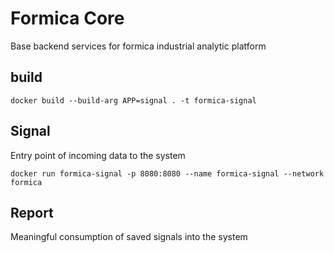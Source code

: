 # Formica Core

Base backend services for formica industrial analytic platform

## build
`docker build --build-arg APP=signal . -t formica-signal`


## Signal
Entry point of incoming data to the system

`docker run formica-signal -p 8080:8080 --name formica-signal --network formica`

## Report
Meaningful consumption of saved signals into the system